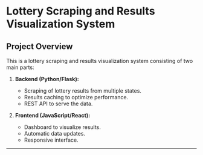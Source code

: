 # Lottery Scraping and Results Visualization System

## Project Overview

This is a lottery scraping and results visualization system consisting of two main parts:

1. **Backend (Python/Flask):**
   - Scraping of lottery results from multiple states.
   - Results caching to optimize performance.
   - REST API to serve the data.

2. **Frontend (JavaScript/React):**
   - Dashboard to visualize results.
   - Automatic data updates.
   - Responsive interface.

---
